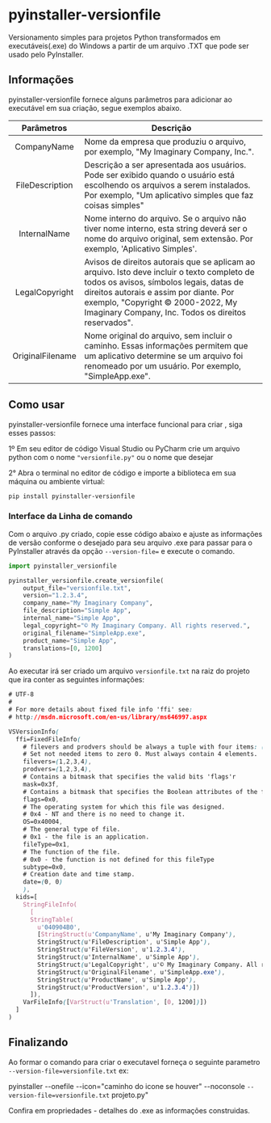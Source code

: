 # pyinstaller-versionfile

Versionamento simples para projetos  Python transformados em executáveis(.exe) do Windows a partir de um arquivo .TXT  que pode ser usado pelo PyInstaller.

## Informações
pyinstaller-versionfile fornece alguns parâmetros para adicionar ao executável em sua criação, segue exemplos abaixo.



|  Parâmetros  | Descrição                                                                                                                                                                                                                                 |
|:----------------:|---------------------------------------------------------------------------------------------------------------------------------------------------------------------------------------------------------------------------------------------|
|   CompanyName    | Nome da empresa que produziu o arquivo, por exemplo, "My Imaginary Company, Inc.".                                                                                                                 |
| FileDescription  | Descrição a ser apresentada aos usuários. Pode ser exibido quando o usuário está escolhendo os arquivos a serem instalados. Por exemplo, "Um aplicativo simples que faz coisas simples"                                                                                |
|   InternalName   | Nome interno do arquivo. Se o arquivo não tiver nome interno, esta string deverá ser o nome do arquivo original, sem extensão. Por exemplo, 'Aplicativo Simples'.                                                                                     |
|  LegalCopyright  | Avisos de direitos autorais que se aplicam ao arquivo. Isto deve incluir o texto completo de todos os avisos, símbolos legais, datas de direitos autorais e assim por diante. Por exemplo, "Copyright © 2000-2022, My Imaginary Company, Inc. Todos os direitos reservados".               |
| OriginalFilename | Nome original do arquivo, sem incluir o caminho. Essas informações permitem que um aplicativo determine se um arquivo foi renomeado por um usuário. Por exemplo, "SimpleApp.exe".
                                                              

## Como usar
pyinstaller-versionfile fornece uma interface funcional para criar , siga esses passos:

1º Em seu editor de código Visual Studio ou PyCharm crie um arquivo python com o nome `"versionfile.py"` ou o nome que desejar

2° Abra o terminal no editor de código e importe a biblioteca em sua máquina ou ambiente virtual:

` pip install pyinstaller-versionfile `


### Interface da Linha de comando
Com o arquivo .py criado, copie esse código abaixo e ajuste as informações de versão conforme o desejado para seu arquivo .exe para passar para o PyInstaller através da opção `--version-file=` e execute o comando.


``` Python
import pyinstaller_versionfile

pyinstaller_versionfile.create_versionfile(
    output_file="versionfile.txt",
    version="1.2.3.4",
    company_name="My Imaginary Company",
    file_description="Simple App",
    internal_name="Simple App",
    legal_copyright="© My Imaginary Company. All rights reserved.",
    original_filename="SimpleApp.exe",
    product_name="Simple App",
    translations=[0, 1200]
)
```

Ao executar irá ser criado um arquivo `versionfile.txt` na raiz do projeto que ira conter as seguintes informações:

``` CSS
# UTF-8
#
# For more details about fixed file info 'ffi' see:
# http://msdn.microsoft.com/en-us/library/ms646997.aspx

VSVersionInfo(
  ffi=FixedFileInfo(
    # filevers and prodvers should be always a tuple with four items: (1, 2, 3, 4)
    # Set not needed items to zero 0. Must always contain 4 elements.
    filevers=(1,2,3,4),
    prodvers=(1,2,3,4),
    # Contains a bitmask that specifies the valid bits 'flags'r
    mask=0x3f,
    # Contains a bitmask that specifies the Boolean attributes of the file.
    flags=0x0,
    # The operating system for which this file was designed.
    # 0x4 - NT and there is no need to change it.
    OS=0x40004,
    # The general type of file.
    # 0x1 - the file is an application.
    fileType=0x1,
    # The function of the file.
    # 0x0 - the function is not defined for this fileType
    subtype=0x0,
    # Creation date and time stamp.
    date=(0, 0)
    ),
  kids=[
    StringFileInfo(
      [
      StringTable(
        u'040904B0',
        [StringStruct(u'CompanyName', u'My Imaginary Company'),
        StringStruct(u'FileDescription', u'Simple App'),
        StringStruct(u'FileVersion', u'1.2.3.4'),
        StringStruct(u'InternalName', u'Simple App'),
        StringStruct(u'LegalCopyright', u'© My Imaginary Company. All rights reserved.'),
        StringStruct(u'OriginalFilename', u'SimpleApp.exe'),
        StringStruct(u'ProductName', u'Simple App'),
        StringStruct(u'ProductVersion', u'1.2.3.4')])
      ]), 
    VarFileInfo([VarStruct(u'Translation', [0, 1200])])
  ]
)
```



## Finalizando

Ao formar o comando para criar o executavel forneça o seguinte parametro `--version-file=versionfile.txt` ex:

pyinstaller --onefile --icon="caminho do icone se houver" --noconsole `--version-file=versionfile.txt` projeto.py"

Confira em propriedades - detalhes do .exe as informações construidas.



